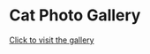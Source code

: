# Cat Photo Gallery
[Click to visit the gallery](https://avantikasingh2110.github.io/CSS_HW_6-Photo_Gallery/)